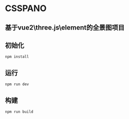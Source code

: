 # CSSPANO

## 基于vue2\three.js\element的全景图项目

## 初始化

```
npm install
```

## 运行

```
npm run dev
```

## 构建

```
npm run build
```
